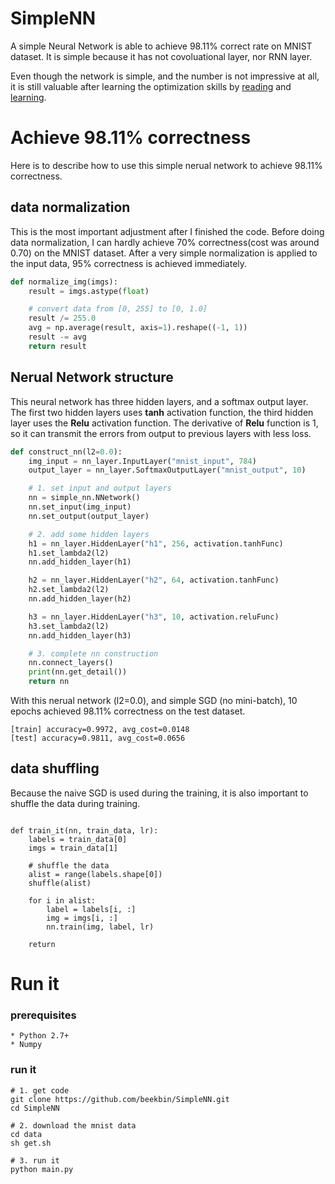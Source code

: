 # SimpleNN
A simple Neural Network is able to achieve 98.11% correct rate on MNIST dataset. It is simple because it has not covoluational layer, nor RNN layer. 

Even though the network is simple, and the number is not impressive at all, it is still valuable after learning the optimization skills by [reading](https://arxiv.org/abs/1206.5533) and [learning](https://www.coursera.org/learn/neural-networks/home/welcome).



# Achieve 98.11% correctness
Here is to describe how to use this simple nerual network to achieve 98.11% correctness.

## data normalization
This is the most important adjustment after I finished the code.
Before doing data normalization, I can hardly achieve 70% correctness(cost was around 0.70) on the MNIST dataset. After a very simple normalization is applied to the input data, 95% correctness is achieved immediately.
```python
def normalize_img(imgs):
    result = imgs.astype(float)

    # convert data from [0, 255] to [0, 1.0]
    result /= 255.0
    avg = np.average(result, axis=1).reshape((-1, 1))
    result -= avg
    return result
```


## Nerual Network structure
This neural network has three hidden layers, and a softmax output layer.
The first two hidden layers uses __tanh__ activation function, the third hidden layer uses the __Relu__ activation function.
The derivative of __Relu__ function is 1, so it can transmit the errors from output to previous layers with less loss.

```python
def construct_nn(l2=0.0):
    img_input = nn_layer.InputLayer("mnist_input", 784)
    output_layer = nn_layer.SoftmaxOutputLayer("mnist_output", 10)

    # 1. set input and output layers
    nn = simple_nn.NNetwork()
    nn.set_input(img_input)
    nn.set_output(output_layer)

    # 2. add some hidden layers
    h1 = nn_layer.HiddenLayer("h1", 256, activation.tanhFunc)
    h1.set_lambda2(l2)
    nn.add_hidden_layer(h1)

    h2 = nn_layer.HiddenLayer("h2", 64, activation.tanhFunc)
    h2.set_lambda2(l2)
    nn.add_hidden_layer(h2)

    h3 = nn_layer.HiddenLayer("h3", 10, activation.reluFunc)
    h3.set_lambda2(l2)
    nn.add_hidden_layer(h3)

    # 3. complete nn construction
    nn.connect_layers()
    print(nn.get_detail())
    return nn
```

With this nerual network (l2=0.0), and simple SGD (no mini-batch), 10 epochs achieved 98.11% correctness on the test dataset.
```console
[train] accuracy=0.9972, avg_cost=0.0148
[test] accuracy=0.9811, avg_cost=0.0656
```

## data shuffling
Because the naive SGD is used during the training, it is also important to shuffle the data during training.
```

def train_it(nn, train_data, lr):
    labels = train_data[0]
    imgs = train_data[1]

    # shuffle the data
    alist = range(labels.shape[0])
    shuffle(alist)

    for i in alist:
        label = labels[i, :]
        img = imgs[i, :]
        nn.train(img, label, lr)

    return
```

# Run it
### prerequisites
    * Python 2.7+
    * Numpy

### run it
 ```console
 # 1. get code
 git clone https://github.com/beekbin/SimpleNN.git
 cd SimpleNN
 
 # 2. download the mnist data
 cd data
 sh get.sh
 
 # 3. run it
 python main.py
 ```

